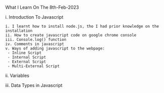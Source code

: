 What I Learn On The 8th-Feb-2023

i. Introduction To Javascript
   
    i. I learnt how to install node.js, tho I had prior knowledge on the installation
    ii. How to create javascript code on google chrome console
    iii. Console.log() function
    iv. Comments in javascript
    v. Ways of adding javascript to the webpage:
     - Inline Script
     - Internal Script
     - External Script
     - Multi-External Script

ii. Variables
 
iii. Data Types in Javascript
